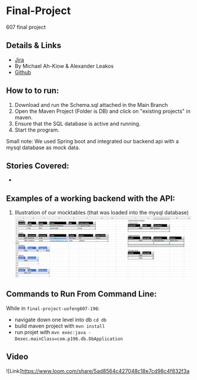 # Final-Project
607 final project

## Details & Links
* [Jira](https://uofceng607-196.atlassian.net/jira/software/projects/P196/boards/1)
* By Michael Ah-Kiow & Alexander Leakos
* [Github](https://github.com/Software-Engineering-Courses-Moshirpour/final-project-uofeng607-196/tree/main) 
## How to to run:
1. Download and run the Schema.sql attached in the Main Branch
2. Open the Maven Project (Folder is DB) and click on "existing projects" in maven.
3. Ensure that the SQL database is active and running.
4. Start the program.

Small note:  We used Spring boot and integrated our backend api with a mysql database as mock data.

## Stories Covered:
* 
## Examples of a working backend with the API:

1. Illustration of our mocktables (that was loaded into the mysql database)
![mocktables](resources/Mocktables.PNG)

## Commands to Run From Command Line:

While in `final-project-uofeng607-196`:
- navigate down one level into db `cd db`
- build maven project with `mvn install`
- run projet with `mvn exec:java -Dexec.mainClass=com.p196.db.DbApplication`

## Video
![Link]https://www.loom.com/share/5ad8564c427048c18e7cd98c4f832f3a

